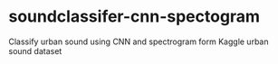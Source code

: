 # soundclassifer-cnn-spectogram
Classify urban sound using CNN  and spectrogram form Kaggle urban sound dataset 
